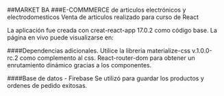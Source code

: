 ##MARKET BA
###E-COMMMERCE de articulos electrónicos y electrodomesticos
Venta de articulos realizado para curso de React


La aplicación fue creada con creat-react-app 17.0.2 como código base. 
La página en vivo puede visualizarse en:

####Dependencias adicionales.
Utilice la libreria materialize-css v.1.0.0-rc.2 como complemento al css.
React-router-dom para obtener un enrutamiento dinámico gracias a los componentes.

####Base de datos - Firebase 
Se utilizó para guardar los productos y ordenes de pedido exitosas.
